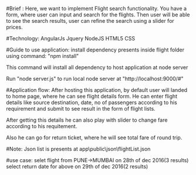 #Brief : Here, we want to implement Flight search functionality. You have a form, where user can input
and search for the flights. Then user will be able to see the search results, user can refine the
search using a slider for prices.

#Technology:
AngularJs
Jquery
NodeJS
HTML5
CSS

#Guide to use application:
install dependency presents inside flight folder using command: "npm install"

This command will install all dependency to host application at node server

Run "node server.js" to run local node server at "http://localhost:9000/#"

#Application flow:
After hosting this application, by default user will landed to home page, where he can see flight details form.
He can enter flight details like source destination, date, no of passengers according to his requirement and submit to see result in the form of flight lists.

After getting this details he can also play with slider to change fare according to his requitement.

Also he can go for return ticket, where he will see total fare of round trip.


#Note:
Json list is presents at app\public\json\flightList.json

#use case: selet flight from PUNE->MUMBAI on 28th of dec 2016(3 results)
			select return date for above on 29th of dec 2016(2 results)
